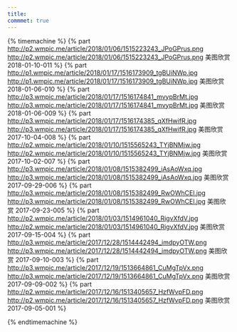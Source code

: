 ```yaml
---
title:  
commmet: true
---
```

  

{% timemachine %}
{% part http://p2.wmpic.me/article/2018/01/06/1515223243_JPoGPrus.png http://p2.wmpic.me/article/2018/01/06/1515223243_JPoGPrus.png 美图欣赏 2018-01-10-011 %}
{% part http://p1.wmpic.me/article/2018/01/17/1516173909_tgBUiNWp.jpg http://p1.wmpic.me/article/2018/01/17/1516173909_tgBUiNWp.jpg 美图欣赏 2018-01-06-010 %}
{% part http://p3.wmpic.me/article/2018/01/17/1516174841_mvypBrMt.jpg http://p3.wmpic.me/article/2018/01/17/1516174841_mvypBrMt.jpg 美图欣赏 2018-01-06-009 %}
{% part http://p3.wmpic.me/article/2018/01/17/1516174385_qXfHwifR.jpg http://p3.wmpic.me/article/2018/01/17/1516174385_qXfHwifR.jpg 美图欣赏 2017-10-04-008 %}
{% part http://p2.wmpic.me/article/2018/01/10/1515565243_TYjBNMjw.jpg http://p2.wmpic.me/article/2018/01/10/1515565243_TYjBNMjw.jpg 美图欣赏 2017-10-02-007 %}
{% part http://p3.wmpic.me/article/2018/01/08/1515382499_iAsAoWxq.jpg http://p3.wmpic.me/article/2018/01/08/1515382499_iAsAoWxq.jpg 美图欣赏 2017-09-29-006 %}
{% part http://p3.wmpic.me/article/2018/01/08/1515382499_RwOWhCEl.jpg http://p3.wmpic.me/article/2018/01/08/1515382499_RwOWhCEl.jpg 美图欣赏 2017-09-23-005 %}
{% part http://p2.wmpic.me/article/2018/01/03/1514961040_RigvXfdV.jpg http://p2.wmpic.me/article/2018/01/03/1514961040_RigvXfdV.jpg 美图欣赏 2017-09-15-004 %}
{% part http://p3.wmpic.me/article/2017/12/28/1514442494_imdpyOTW.png http://p3.wmpic.me/article/2017/12/28/1514442494_imdpyOTW.png 美图欣赏 2017-09-10-003 %}
{% part http://p3.wmpic.me/article/2017/12/19/1513664861_CuMgTpVx.png http://p3.wmpic.me/article/2017/12/19/1513664861_CuMgTpVx.png 美图欣赏 2017-09-09-002 %}
{% part http://p2.wmpic.me/article/2017/12/16/1513405657_HzfWvpFD.png http://p2.wmpic.me/article/2017/12/16/1513405657_HzfWvpFD.png 美图欣赏 2017-09-05-001 %}

{% endtimemachine %}